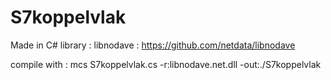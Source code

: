 # S7koppelvlak
Made in C#
library : libnodave : https://github.com/netdata/libnodave

compile with : 
mcs S7koppelvlak.cs -r:libnodave.net.dll -out:./S7koppelvlak
